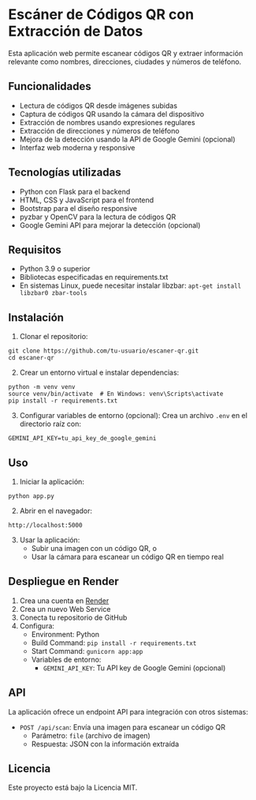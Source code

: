 # Escáner de Códigos QR con Extracción de Datos

Esta aplicación web permite escanear códigos QR y extraer información relevante como nombres, direcciones, ciudades y números de teléfono.

## Funcionalidades

- Lectura de códigos QR desde imágenes subidas
- Captura de códigos QR usando la cámara del dispositivo
- Extracción de nombres usando expresiones regulares
- Extracción de direcciones y números de teléfono
- Mejora de la detección usando la API de Google Gemini (opcional)
- Interfaz web moderna y responsive

## Tecnologías utilizadas

- Python con Flask para el backend
- HTML, CSS y JavaScript para el frontend
- Bootstrap para el diseño responsive
- pyzbar y OpenCV para la lectura de códigos QR
- Google Gemini API para mejorar la detección (opcional)

## Requisitos

- Python 3.9 o superior
- Bibliotecas especificadas en requirements.txt
- En sistemas Linux, puede necesitar instalar libzbar: `apt-get install libzbar0 zbar-tools`

## Instalación

1. Clonar el repositorio:
```
git clone https://github.com/tu-usuario/escaner-qr.git
cd escaner-qr
```

2. Crear un entorno virtual e instalar dependencias:
```
python -m venv venv
source venv/bin/activate  # En Windows: venv\Scripts\activate
pip install -r requirements.txt
```

3. Configurar variables de entorno (opcional):
Crea un archivo `.env` en el directorio raíz con:
```
GEMINI_API_KEY=tu_api_key_de_google_gemini
```

## Uso

1. Iniciar la aplicación:
```
python app.py
```

2. Abrir en el navegador:
```
http://localhost:5000
```

3. Usar la aplicación:
   - Subir una imagen con un código QR, o
   - Usar la cámara para escanear un código QR en tiempo real

## Despliegue en Render

1. Crea una cuenta en [Render](https://render.com/)
2. Crea un nuevo Web Service
3. Conecta tu repositorio de GitHub
4. Configura:
   - Environment: Python
   - Build Command: `pip install -r requirements.txt`
   - Start Command: `gunicorn app:app`
   - Variables de entorno:
     - `GEMINI_API_KEY`: Tu API key de Google Gemini (opcional)

## API

La aplicación ofrece un endpoint API para integración con otros sistemas:

- `POST /api/scan`: Envía una imagen para escanear un código QR
  - Parámetro: `file` (archivo de imagen)
  - Respuesta: JSON con la información extraída

## Licencia

Este proyecto está bajo la Licencia MIT.